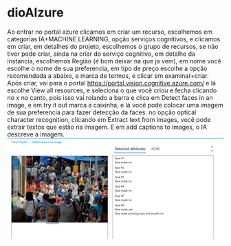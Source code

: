 # dioAIzure
Ao entrar no portal azure clicamos em criar um recurso, escolhemos em categorias IA+MACHINE LEARNING, opção serviços cognitivos, e clicamos em criar, em detalhes do projeto, escolhemos o grupo de recursos, se não tiver pode criar, ainda na criar do serviço cognitivo, em detalhe da instancia, escolhemos Região (é bom deixar na que ja vem), em nome você escolhe o nome de sua preferencia, em tipo de preço escolhe a opção recomendada a abaixo, e marca de termos, e clicar em examinar+criar.
Após criar, vai para o portal https://portal.vision.cognitive.azure.com/
e lá escolhe View all resources, e seleciona o que você criou e fecha clicando no x no canto, pois isso vai rolando a barra e clica em Detect faces in an image, e em try it out marca a caixinha, e lá você pode colocar uma imagem de sua preferencia para fazer  detecção da faces.
no opção optical character recognition, clicando em Extract text from images, você pode extrair textos que estão na imagem.
E em add captions to images, o IA descreve a imagem.
<img src="output/Captura de tela 2024-04-03 160413.png" alt="Texto Alternativo">
